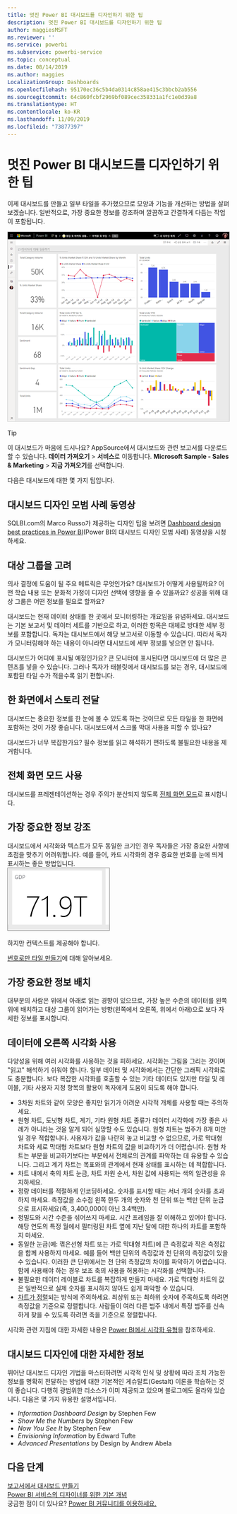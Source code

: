 ```yaml
---
title: 멋진 Power BI 대시보드를 디자인하기 위한 팁
description: 멋진 Power BI 대시보드를 디자인하기 위한 팁
author: maggiesMSFT
ms.reviewer: ''
ms.service: powerbi
ms.subservice: powerbi-service
ms.topic: conceptual
ms.date: 08/14/2019
ms.author: maggies
LocalizationGroup: Dashboards
ms.openlocfilehash: 95170ec36c5b4da0314c858ae415c3bbcb2ab556
ms.sourcegitcommit: 64c860fcbf2969bf089cec358331a1fc1e0d39a8
ms.translationtype: HT
ms.contentlocale: ko-KR
ms.lasthandoff: 11/09/2019
ms.locfileid: "73877397"
---
```

# <a name="tips-for-designing-a-great-power-bi-dashboard"></a>멋진 Power BI 대시보드를 디자인하기 위한 팁
이제 대시보드를 만들고 일부 타일을 추가했으므로 모양과 기능을 개선하는 방법을 살펴보겠습니다. 일반적으로, 가장 중요한 정보를 강조하며 깔끔하고 간결하게 다듬는 작업이 포함됩니다.

![마케팅 및 판매 샘플 대시보드](media/service-dashboards-design-tips/power-bi-marketing-sample-dashboard.png)

> [!TIP]
> 이 대시보드가 마음에 드시나요? AppSource에서 대시보드와 관련 보고서를 다운로드할 수 있습니다. **데이터 가져오기** > **서비스**로 이동합니다. **Microsoft Sample - Sales &amp; Marketing** > **지금 가져오기**를 선택합니다.

다음은 대시보드에 대한 몇 가지 팁입니다.

## <a name="dashboard-design-best-practices-video"></a>대시보드 디자인 모범 사례 동영상

SQLBI.com의 Marco Russo가 제공하는 디자인 팁을 보려면 [Dashboard design best practices in Power BI](https://www.youtube.com/watch?v=-tdkUYrzrio)(Power BI의 대시보드 디자인 모범 사례) 동영상을 시청하세요.

## <a name="consider-your-audience"></a>대상 그룹을 고려
의사 결정에 도움이 될 주요 메트릭은 무엇인가요? 대시보드가 어떻게 사용될까요? 어떤 학습 내용 또는 문화적 가정이 디자인 선택에 영향을 줄 수 있을까요? 성공을 위해 대상 그룹은 어떤 정보를 필요로 할까요?

대시보드는 현재 데이터 상태를 한 곳에서 모니터링하는 개요임을 유념하세요. 대시보드는 기본 보고서 및 데이터 세트를 기반으로 하고, 이러한 항목은 대체로 방대한 세부 정보를 포함합니다. 독자는 대시보드에서 해당 보고서로 이동할 수 있습니다. 따라서 독자가 모니터링해야 하는 내용이 아니라면 대시보드에 세부 정보를 넣으면 안 됩니다.

대시보드가 어디에 표시될 예정인가요? 큰 모니터에 표시된다면 대시보드에 더 많은 콘텐츠를 넣을 수 있습니다. 그러나 독자가 태블릿에서 대시보드를 보는 경우, 대시보드에 포함된 타일 수가 적을수록 읽기 편합니다.

## <a name="tell-a-story-on-one-screen"></a>한 화면에서 스토리 전달
대시보드는 중요한 정보를 한 눈에 볼 수 있도록 하는 것이므로 모든 타일을 한 화면에 포함하는 것이 가장 좋습니다. 대시보드에서 스크롤 막대 사용을 피할 수 있나요?

대시보드가 너무 복잡한가요?  필수 정보를 읽고 해석하기 편하도록 불필요한 내용을 제거합니다.

## <a name="make-use-of-full-screen-mode"></a>전체 화면 모드 사용
대시보드를 프레젠테이션하는 경우 주의가 분산되지 않도록 [전체 화면 모드](consumer/end-user-focus.md)로 표시합니다.

## <a name="accent-the-most-important-information"></a>가장 중요한 정보 강조
대시보드에서 시각화와 텍스트가 모두 동일한 크기인 경우 독자들은 가장 중요한 사항에 초점을 맞추기 어려워합니다. 예를 들어, 카드 시각화의 경우 중요한 번호를 눈에 띄게 표시하는 좋은 방법입니다.  
![카드 시각화](media/service-dashboards-design-tips/pbi_card.png)

하지만 컨텍스트를 제공해야 합니다.  

[번호로만 타일 만들기](visuals/power-bi-visualization-card.md)에 대해 알아보세요.

## <a name="place-the-most-important-information"></a>가장 중요한 정보 배치
대부분의 사람은 위에서 아래로 읽는 경향이 있으므로, 가장 높은 수준의 데이터를 왼쪽 위에 배치하고 대상 그룹이 읽어가는 방향(왼쪽에서 오른쪽, 위에서 아래)으로 보다 자세한 정보를 표시합니다.

## <a name="use-the-right-visualization-for-the-data"></a>데이터에 오른쪽 시각화 사용
다양성을 위해 여러 시각화를 사용하는 것을 피하세요.  시각화는 그림을 그리는 것이며 "읽고" 해석하기 쉬워야 합니다.  일부 데이터 및 시각화에서는 간단한 그래픽 시각화로도 충분합니다. 보다 복잡한 시각화를 호출할 수 있는 기타 데이터도 있지만 타일 및 레이블, 기타 사용자 지정 항목의 활용이 독자에게 도움이 되도록 해야 합니다.  

* 3차원 차트와 같이 모양은 좋지만 읽기가 어려운 시각적 개체를 사용할 때는 주의하세요. 
* 원형 차트, 도넛형 차트, 계기, 기타 원형 차트 종류가 데이터 시각화에 가장 좋은 사례가 아니라는 것을 알게 되어 실망할 수도 있습니다. 원형 차트는 범주가 8개 미만일 경우 적합합니다. 사용자가 값을 나란히 놓고 비교할 수 없으므로, 가로 막대형 차트와 세로 막대형 차트보다 원형 차트의 값을 비교하기가 더 어렵습니다. 원형 차트는 부분을 비교하기보다는 부분에서 전체로의 관계를 파악하는 데 유용할 수 있습니다. 그리고 계기 차트는 목표와의 관계에서 현재 상태를 표시하는 데 적합합니다.
* 차트 내에서 축의 차트 눈금, 차트 차원 순서, 차원 값에 사용되는 색의 일관성을 유지하세요.
* 정량 데이터를 적절하게 인코딩하세요. 숫자를 표시할 때는 서너 개의 숫자를 초과하지 마세요. 측정값을 소수점 왼쪽 한두 개의 숫자와 천 단위 또는 백만 단위 눈금으로 표시하세요(즉, 3,400,000이 아닌 3.4백만).
* 정밀도와 시간 수준을 섞어쓰지 마세요. 시간 프레임을 잘 이해하고 있어야 합니다. 해당 연도의 특정 월에서 필터링된 차트 옆에 지난 달에 대한 하나의 차트를 포함하지 마세요.
* 동일한 눈금(예: 꺾은선형 차트 또는 가로 막대형 차트)에 큰 측정값과 작은 측정값을 함께 사용하지 마세요. 예를 들어 백만 단위의 측정값과 천 단위의 측정값이 있을 수 있습니다. 이러한 큰 단위에서는 천 단위 측정값의 차이를 파악하기 어렵습니다. 함께 사용해야 하는 경우 보조 축의 사용을 허용하는 시각화를 선택합니다.
* 불필요한 데이터 레이블로 차트를 복잡하게 만들지 마세요. 가로 막대형 차트의 값은 일반적으로 실제 숫자를 표시하지 않아도 쉽게 파악할 수 있습니다.
* [차트가 정렬](consumer/end-user-change-sort.md)되는 방식에 주의하세요. 최상위 또는 최하위 숫자에 주목하도록 하려면 측정값을 기준으로 정렬합니다. 사람들이 여러 다른 범주 내에서 특정 범주를 신속하게 찾을 수 있도록 하려면 축을 기준으로 정렬합니다.  

시각화 관련 지침에 대한 자세한 내용은 [Power BI에서 시각화 유형](visuals/power-bi-visualization-types-for-reports-and-q-and-a.md)을 참조하세요.  

## <a name="learn-more-about-dashboard-design"></a>대시보드 디자인에 대한 자세한 정보
뛰어난 대시보드 디자인 기법을 마스터하려면 시각적 인식 및 상황에 따라 조치 가능한 정보를 명확히 전달하는 방법에 대한 기본적인 게슈탈트(Gestalt) 이론을 학습하는 것이 좋습니다. 다행히 광범위한 리소스가 이미 제공되고 있으며 블로그에도 올라와 있습니다. 다음은 몇 가지 유용한 설명서입니다.

* *Information Dashboard Design* by Stephen Few  
* *Show Me the Numbers* by Stephen Few  
* *Now You See It* by Stephen Few  
* *Envisioning Information* by Edward Tufte  
* *Advanced Presentations* by Design by Andrew Abela   

## <a name="next-steps"></a>다음 단계
[보고서에서 대시보드 만들기](service-dashboard-create.md)  
[Power BI 서비스의 디자이너를 위한 기본 개념](service-basic-concepts.md)  
궁금한 점이 더 있나요? [Power BI 커뮤니티를 이용하세요.](https://community.powerbi.com/)
